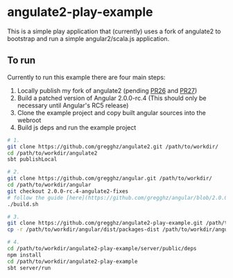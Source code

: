 # angulate2-play-example

This is a simple play application that (currently) uses a fork of angulate2 to bootstrap and run a simple angular2/scala.js application.

## To run

Currently to run this example there are four main steps:

1. Locally publish my fork of angulate2 (pending [PR26](https://github.com/jokade/angulate2/pull/26) and [PR27](https://github.com/jokade/angulate2/pull/27))
2. Build a patched version of Angular 2.0.0-rc.4 (This should only be necessary until Angular's RC5 release)
3. Clone the example project and copy built angular sources into the webroot
4. Build js deps and run the example project

``` bash
# 1.
git clone https://github.com/gregghz/angulate2.git /path/to/workdir/
cd /path/to/workdir/angulate2
sbt publishLocal

# 2.
git clone https://github.com/gregghz/angular.git /path/to/workdir/
cd /path/to/workdir/angular
git checkout 2.0.0-rc.4-angulate2-fixes
# follow the guide [here](https://github.com/gregghz/angular/blob/2.0.0-rc.4-angulate2-fixes/DEVELOPER.md) to build Angular2
./build.sh

# 3.
git clone https://github.com/gregghz/angulate2-play-example.git /path/to/workdir/
cp -r /path/to/workdir/angular/dist/packages-dist /path/to/workdir/angulate2-play-example/server/public/

# 4.
cd /path/to/workdir/angulate2-play-example/server/public/deps
npm install
cd /path/to/workdir/angulate2-play-example
sbt server/run
```
